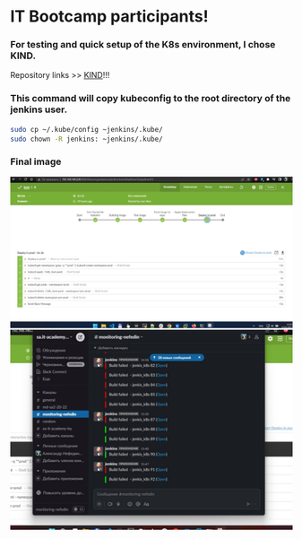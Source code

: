 # IT Bootcamp participants!

### For testing and quick setup of the K8s environment, I chose KIND.
Repository links >> [KIND](https://github.com/kubernetes-sigs/kind)!!!

### This command will copy kubeconfig to the root directory of the jenkins user.

```bash
sudo cp ~/.kube/config ~jenkins/.kube/
sudo chown -R jenkins: ~jenkins/.kube/
```


### Final image
![Image](./k8s_CD.jpg)
![Image](./slak.jpg)


